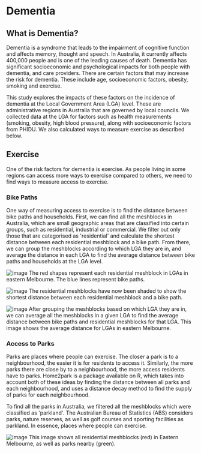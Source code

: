 # Dementia


## What is Dementia?

Dementia is a syndrome that leads to the impairment of cognitive function and affects memory, thought and speech. In Australia, it currently affects 400,000 people and is one of the leading causes of death. Dementia has significant socioeconomic and psychological impacts for both people with dementia, and care providers. There are certain factors that may increase the risk for dementia. These include age, socioeconomic factors, obesity, smoking and exercise. 


This study explores the impacts of these factors on the incidence of dementia at the Local Government Area (LGA) level. These are administrative regions in Australia that are governed by local councils. We collected data at the LGA for factors such as health measurements (smoking, obesity, high blood pressure), along with socioeconomic factors from PHIDU. We also calculated ways to measure exercise as described below.


## Exercise

One of the risk factors for dementia is exercise. As people living in some regions can access more ways to exercise compared to others, we need to find ways to measure access to exercise. 

### Bike Paths
One way of measuring access to exercise is to find the distance between bike paths and households. First, we can find all the meshblocks in Australia, which are small geographic areas that are classified into certain groups, such as residential, industrial or commercial. We filter out only those that are categorised as 'residential' and calculate the shortest distance between each residential meshblock and a bike path. From there, we can group the meshblocks according to which LGA they are in, and average the distance in each LGA to find the average distance between bike paths and households at the LGA level. 

![image](https://user-images.githubusercontent.com/78997343/217757271-aec0b4b0-dbda-4487-9559-67351b2b8c77.png)
The red shapes represent each residential meshblock in LGAs in eastern Melbourne. The blue lines represent bike paths. 

![image](https://user-images.githubusercontent.com/78997343/217757728-91462f1a-814d-45ac-80b6-0c61419c246b.png)
The residential meshblocks have now been shaded to show the shortest distance between each residential meshblock and a bike path.

![image](https://user-images.githubusercontent.com/78997343/217968575-2682d4cd-849e-4109-8203-efd8d546d64d.png)
After grouping the meshblocks based on which LGA they are in, we can average all the meshblocks in a given LGA to find the average distance between bike paths and residential meshblocks for that LGA. This image shows the average distance for LGAs in eastern Melbourne.


### Access to Parks
Parks are places where people can exercise. The closer a park is to a neighbourhood, the easier it is for residents to access it. Similarly, the more parks there are close by to a neighbourhood, the more access residents have to parks. Home2park is a package available on R, which takes into account both of these ideas by finding the distance between all parks and each neighbourhood, and uses a distance decay method to find the supply of parks for each neighbourhood. 

To find all the parks in Australia, we filtered all the meshblocks which were classified as 'parkland'. The Australian Bureau of Statistics (ABS) considers parks, nature reserves, as well as golf courses and sporting facilities as parkland. In essence, places where people can exercise. 

![image](https://user-images.githubusercontent.com/78997343/217981390-411eb6d7-050c-40e2-a99f-3c62a01a6e4e.png)
This image shows all residential meshblocks (red) in Eastern Melbourne, as well as parks nearby (green).


